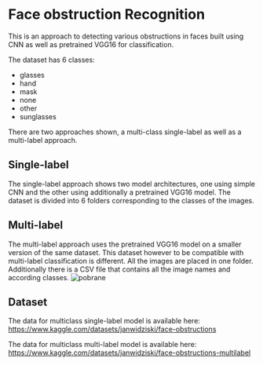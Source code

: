# Face obstruction Recognition

This is an approach to detecting various obstructions in faces built using CNN as well as pretrained VGG16 for classification.

The dataset has 6 classes:
- glasses
- hand
- mask
- none
- other
- sunglasses

There are two approaches shown, a multi-class single-label as well as a multi-label approach. 

## Single-label
The single-label approach shows two model architectures, one using simple CNN and the other using additionally a pretrained VGG16 model. The dataset is divided into 6 folders corresponding to the classes of the images.
## Multi-label
The multi-label approach uses the pretrained VGG16 model on a smaller version of the same dataset. This dataset however to be compatible with multi-label classification is different. All the images are placed in one folder. Additionally there is a CSV file that contains all the image names and according classes. ![pobrane](https://github.com/Ultr0x/Face-X/assets/50329232/15a24f0d-e4f1-4d90-b19b-a21fc49a3bbf)


## Dataset
The data for multiclass single-label model is available here: https://www.kaggle.com/datasets/janwidziski/face-obstructions

The data for multiclass multi-label model is available here: https://www.kaggle.com/datasets/janwidziski/face-obstructions-multilabel

